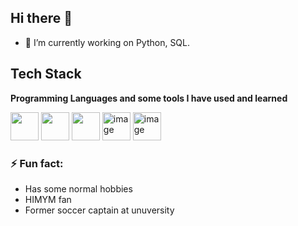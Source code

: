 ## Hi there 👋

- 🔭 I’m currently working on Python, SQL.

## Tech Stack

**Programming Languages and some tools I have used and learned**
<p align="left">
    <img src="https://cdn.jsdelivr.net/gh/devicons/devicon@latest/icons/python/python-original.svg" width="45" height="45"/>
    <img src="https://cdn.jsdelivr.net/gh/devicons/devicon@latest/icons/html5/html5-original-wordmark.svg" width="45" height="45"/>
    <img src="https://cdn.jsdelivr.net/gh/devicons/devicon@latest/icons/sqlite/sqlite-original-wordmark.svg" width="auto" height="45"/>     
    <img width="auto" height="45" alt="image" src="https://github.com/user-attachments/assets/37de2854-7da8-498d-b200-7448c4af22f4" />
    <img width="45" height="45" alt="image" src="https://github.com/user-attachments/assets/d48ccfb1-e66b-4130-983f-cf3c41afc6de" />
</p>

### ⚡ Fun fact:
- Has some normal hobbies
- HIMYM fan
- Former soccer captain at unuversity

<!--
**PhyoWinko/PhyoWinko** is a ✨ _special_ ✨ repository because its `README.md` (this file) appears on your GitHub profile.

Here are some ideas to get you started:

- 🔭 I’m currently working on ...
- 🌱 I’m currently learning ...
- 👯 I’m looking to collaborate on ...
- 🤔 I’m looking for help with ...
- 💬 Ask me about ...
- 📫 How to reach me: ...
- 😄 Pronouns: ...
- ⚡ Fun fact: ...
-->

